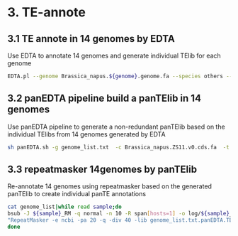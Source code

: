 # 3. TE-annote

## 3.1 TE annote in 14 genomes by EDTA

Use EDTA to annotate 14 genomes and generate individual TElib for each genome

```bash
EDTA.pl --genome Brassica_napus.${genome}.genome.fa --species others --anno 1 --sensitive 1  --step all --t 40 --cds Brassica_napus.${genome}.cds.fa
```

## 3.2 panEDTA pipeline build a panTElib in 14 genomes

Use panEDTA pipeline to generate a non-redundant panTElib based on the individual TElibs from 14 genomes generated by EDTA

```bash
sh panEDTA.sh -g genome_list.txt  -c Brassica_napus.ZS11.v0.cds.fa  -t 40
```

## 3.3 repeatmasker 14genomes by panTElib

Re-annotate 14 genomes using repeatmasker based on the generated panTElib to create individual panTE annotations

```bash
cat genome_list|while read sample;do
bsub -J ${sample}_RM -q normal -n 10 -R span[hosts=1] -o log/${sample}_RM.out -e log/${sample}_RM.err \
"RepeatMasker -e ncbi -pa 20 -q -div 40 -lib genome_list.txt.panEDTA.TElib.fa  -cutoff 225 -gff Brassica_napus.${sample}.genome.fa"
done
```
